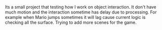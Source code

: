 Its a small project that testing how I work on object interaction.
It don't have much motion and the interaction sometime has delay due to processing.
For example when Mario jumps sometimes it will lag cause current logic is checking all the surface.
Trying to add more scenes for the game.
